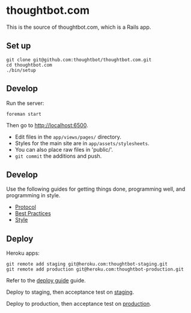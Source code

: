 thoughtbot.com
==============

This is the source of thoughtbot.com, which is a Rails app.

Set up
------

    git clone git@github.com:thoughtbot/thoughtbot.com.git
    cd thoughtbot.com
    ./bin/setup

Develop
-------

Run the server:

    foreman start

Then go to [http://localhost:6500][1].

* Edit files in the `app/views/pages/` directory.
* Styles for the main site are in `app/assets/stylesheets`.
* You can also place raw files in 'public/'.
* `git commit` the additions and push.

Develop
-------

Use the following guides for getting things done, programming well, and
programming in style.

* [Protocol][2]
* [Best Practices][3]
* [Style][4]

Deploy
------

Heroku apps:

    git remote add staging git@heroku.com:thoughtbot-staging.git
    git remote add production git@heroku.com:thoughtbot-production.git

Refer to the [deploy guide][5] guide.

Deploy to staging, then acceptance test on [staging][6].

Deploy to production, then acceptance test on [production][7].

[1]: http://localhost:6500
[2]: http://github.com/thoughtbot/guides/blob/master/protocol
[3]: http://github.com/thoughtbot/guides/blob/master/best-practices
[4]: http://github.com/thoughtbot/guides/blob/master/style
[5]: https://github.com/thoughtbot/guides/tree/master/protocol#deploy
[6]: http://staging.thoughtbot.com
[7]: http://thoughtbot.com
